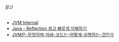 

###### 참고

- [JVM Internal](https://d2.naver.com/helloworld/1230)
- [Java - Reflection 쉽고 빠르게 이해하기](https://codechacha.com/ko/reflection/)
- [JVM은-무엇이며-자바-코드는-어떻게-실행하는-것인가](https://doozi0316.tistory.com/m/entry/1주차-JVM은-무엇이며-자바-코드는-어떻게-실행하는-것인가)

